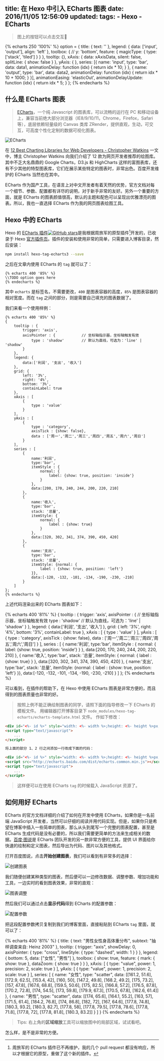 title: 在 Hexo 中引入 ECharts 图表
date: 2016/11/05 12:56:09
updated: 
tags:
    - Hexo
    - ECharts
---

> 图上的按钮可以点击交互🙂

<script type="text/javascript">
var xAxisData = [];
var data1 = [];
var data2 = [];
for (var i = 0; i < 100; i++) {
    xAxisData.push(i);
    data1.push((Math.sin(i / 5) * (i / 5 -10) + i / 6) * 5);
    data2.push((Math.cos(i / 5) * (i / 5 -10) + i / 6) * 5);
}
</script>

{% echarts 250 '100%' %}
option = {
    title: {
        text: ''
    },
    legend: {
        data: ['input', 'output'],
        align: 'left'
    },
    toolbox: {
        // y: 'bottom',
        feature: {
            magicType: {
                type: ['stack', 'tiled']
            }
        }
    },
    tooltip: {},
    xAxis: {
        data: xAxisData,
        silent: false,
        splitLine: {
            show: false
        }
    },
    yAxis: {
    },
    series: [{
        name: 'input',
        type: 'bar',
        data: data1,
        animationDelay: function (idx) {
            return idx * 10;
        }
    }, {
        name: 'output',
        type: 'bar',
        data: data2,
        animationDelay: function (idx) {
            return idx * 10 + 1000;
        }
    }],
    animationEasing: 'elasticOut',
    animationDelayUpdate: function (idx) {
        return idx * 5;
    }
};
{% endecharts %}

## 什么是 ECharts 图表

> [ECharts](http://echarts.baidu.com/index.html)，一个纯 Javascript 的图表库，可以流畅的运行在 PC 和移动设备上，兼容当前绝大部分浏览器（IE8/9/10/11，Chrome，Firefox，Safari等），底层依赖轻量级的 Canvas 类库 ZRender，提供直观，生动，可交互，可高度个性化定制的数据可视化图表。

<!--more-->

![ECharts](http://jquery-plugins.net/image/plugin/echarts-interactive-charting-library-by-baidu.png)

在 [12 Best Charting Libraries for Web Developers - Christopher Watkins](http://blog.udacity.com/2016/03/12-best-charting-libraries-for-web-developers.html)  一文中，博主 Christopher Watkins 向我们介绍了 12 款为网页开发者推荐的绘图库。其中不乏大名鼎鼎的 Google Charts，D3.js 和 HighCharts 这样的富图表库，还有不少其他的特型图表库，它们在展示某些特定的图表时，非常出色。百度开发维护的 ECharts 当然也在其中。

ECharts 作为国产工具，在语言上对中文开发者有着天然的优势，官方文档对每一个细节、参数、配置都有详尽的说明，对于新手非常的友好。另外一个重要的方面，就是 ECharts 的图表颜值很高，默认的主题和配色可以呈现出优雅漂亮的图表。所以，我也一直选择 ECharts 作为我的网页图表绘图工具。

## Hexo 中的 ECharts

Hexo 的 [ECharts 插件![GitHub stars](https://img.shields.io/github/stars/quentin-chen/hexo-tag-echarts3.svg?style=social&label=Star)](https://github.com/quentin-chen/hexo-tag-echarts3)是我根据周旅军的原型插件[^1]开发的，已收录于 Hexo [官方插件页](https://hexo.io/plugins/)。插件的安装和使用非常的简单，只需要进入博客目录，然后安装：

```bash
npm install hexo-tag-echarts3 --save
```

之后在文章内使用 ECharts 的 `tag` 就可以了：

```
{% echarts 400 '85%' %}
\\TODO option goes here
{% endecharts %}

```

其中 `echarts` 是标签名，不需要更改，`400` 是图表容器的高度，`85%` 是图表容器的相对宽度。而在 `tag` 之间的部分，则是需要自己填充的图表数据了。

我们来看一个使用样例：

```
{% echarts 400 '85%' %}
{
    tooltip : {
        trigger: 'axis',
        axisPointer : {            // 坐标轴指示器，坐标轴触发有效
            type : 'shadow'        // 默认为直线，可选为：'line' | 'shadow'
        }
    },
    legend: {
        data:['利润', '支出', '收入']
    },
    grid: {
        left: '3%',
        right: '4%',
        bottom: '3%',
        containLabel: true
    },
    xAxis : [
        {
            type : 'value'
        }
    ],
    yAxis : [
        {
            type : 'category',
            axisTick : {show: false},
            data : ['周一','周二','周三','周四','周五','周六','周日']
        }
    ],
    series : [
        {
            name:'利润',
            type:'bar',
            itemStyle : {
                normal: {
                    label: {show: true, position: 'inside'}
                }
            },
            data:[200, 170, 240, 244, 200, 220, 210]
        },
        {
            name:'收入',
            type:'bar',
            stack: '总量',
            itemStyle: {
                normal: {
                    label : {show: true}
                }
            },
            data:[320, 302, 341, 374, 390, 450, 420]
        },
        {
            name:'支出',
            type:'bar',
            stack: '总量',
            itemStyle: {normal: {
                label : {show: true, position: 'left'}
            }},
            data:[-120, -132, -101, -134, -190, -230, -210]
        }
    ]
};
{% endecharts %}
```

上述代码渲染出来的 ECharts 图表如下：

{% echarts 400 '81%' %}
{
    tooltip : {
        trigger: 'axis',
        axisPointer : {            // 坐标轴指示器，坐标轴触发有效
            type : 'shadow'        // 默认为直线，可选为：'line' | 'shadow'
        }
    },
    legend: {
        data:['利润', '支出', '收入']
    },
    grid: {
        left: '3%',
        right: '4%',
        bottom: '3%',
        containLabel: true
    },
    xAxis : [
        {
            type : 'value'
        }
    ],
    yAxis : [
        {
            type : 'category',
            axisTick : {show: false},
            data : ['周一','周二','周三','周四','周五','周六','周日']
        }
    ],
    series : [
        {
            name:'利润',
            type:'bar',
            itemStyle : {
                normal: {
                    label: {show: true, position: 'inside'}
                }
            },
            data:[200, 170, 240, 244, 200, 220, 210]
        },
        {
            name:'收入',
            type:'bar',
            stack: '总量',
            itemStyle: {
                normal: {
                    label : {show: true}
                }
            },
            data:[320, 302, 341, 374, 390, 450, 420]
        },
        {
            name:'支出',
            type:'bar',
            stack: '总量',
            itemStyle: {normal: {
                label : {show: true, position: 'left'}
            }},
            data:[-120, -132, -101, -134, -190, -230, -210]
        }
    ]
};
{% endecharts %}

可以看到，在插件的帮助下，在 Hexo 中使用 ECharts 图表是非常方便的，而且得到的图表质量也非常的好。

> 按照上例不能正确绘制图表的同学，请照下面的指导修改一下 ECharts 的模板文件。
> 用编辑器打开博客目录下 `node_modules/hexo-tag-echarts/echarts-template.html` 文件。
> 作如下修改：

```html
<div id="<%- id %>" style="width: <%- width %>;height: <%- height %>px;margin: 0 auto"></div>
<script type="text/javascript">
	...
</script>

将上面的部分 1、2 行之间添加一行改成下面的代码：

<div id="<%- id %>" style="width: <%- width %>;height: <%- height %>px;margin: 0 auto"></div>
<script src="http://echarts.baidu.com/dist/echarts.common.min.js"></script>
<script type="text/javascript">
	...
</script>
```

> 这样便可以在使用 ECharts `tag` 的时候载入 JavaScript 资源了。

## 如何用好 ECharts

ECharts 的官方文档详细的介绍了如何在开发中使用 ECharts，如果你是一名前端 JavaScript 开发者，当然可以仔细的阅读并用代码实现。但是，如果你只是希望在博客中插入一些简单的图表，那么从头到尾写一个完整的图表配置，甚至是 ECharts 生成代码是没有必要的，所以我们需要更简单的方法来生成相关的数据。[百度·图说]()是 ECharts 团队开发的另一款非常方便的工具，提供 UI 界面给你快速的绘制和定义图表，然后导出为代码、图片以及其他格式。

打开百度图说，点击**开始创建图表**，我们可以看到有非常多的选择：

![创建图表](http://7xin49.com1.z0.glb.clouddn.com/mac_qrsync/ed9592d667cc0ad300cd455e87d5bafe.png-960.jpg)

我们随便创建某种类型的图表，然后便可以一边修改数据、调整参数、增加功能和工具，一边实时的看到图表效果，非常的直观：

![图表调整](http://7xin49.com1.z0.glb.clouddn.com/mac_qrsync/278909667c73959629d785571fc0a96e.png-960.jpg)

然后我们可以通过点击**显示代码**得到 ECharts 的配置参数：

![配置参数](http://7xin49.com1.z0.glb.clouddn.com/mac_qrsync/ebe5dd074d1eaf2b305cf609ff43a988.png-960.jpg)

把这段配置参数拷贝复制到我们的博客里面，直接粘贴到 ECharts `tag` 里面，就可以了：

{% echarts 400 '81%' %}
{
    title: {
        text: "男性女性身高体重分布",
        subtext: "抽样调查来自: Heinz  2003"
    },
    tooltip: {
        trigger: "axis",
        showDelay: 0,
        axisPointer: {
            type: "cross",
            lineStyle: {
                type: "dashed",
                width: 1
            }
        }
    },
    legend: {
        bottom: 5,
        data: ["女性", "男性"]
    },
    toolbox: {
        show: true,
        feature: {
            mark: {
                show: true
            },
            dataZoom: {
                show: true
            }
        }
    },
    xAxis: [
        {
            type: "value",
            power: 1,
            precision: 2,
            scale: true
        }
    ],
    yAxis: [
        {
            type: "value",
            power: 1,
            precision: 2,
            scale: true
        }
    ],
    series: [
        {
            name: "女性",
            type: "scatter",
            data: [[161.2, 51.6], [172.9, 62.5], [153.4, 42], [160, 50], [147.2, 49.8], [168.2, 49.2], [175, 73.2], [157, 47.8], [167.6, 68.8], [159.5, 50.6], [175, 82.5], [166.8, 57.2], [176.5, 87.8], [170.2, 72.8], [174, 54.5], [173, 59.8], [179.9, 67.3], [170.5, 67.8], [162.6, 61.4]]
        },
        {
            name: "男性",
            type: "scatter",
            data: [[174, 65.6], [164.1, 55.2], [163, 57], [171.5, 61.4], [184.2, 76.8], [174, 86.8], [182, 72], [167, 64.6], [177.8, 74.8], [180.3, 93.2], [180.3, 82.7], [177.8, 58], [177.8, 79.5], [177.8, 78.6], [177.8, 71.8], [177.8, 72], [177.8, 81.8], [180.3, 83.2]]
        }
    ]
}
{% endecharts %}

> Tips: 右上角的**区域缩放**工具可以缩放图中的局部区域，试试看吧。

怎么样，是不是非常的方便。

[^1]: 周旅军的 ECharts 插件已不再维护，我的几个 pull request 都没有响应，所以才根据它的原型，重做了这个新的插件。
